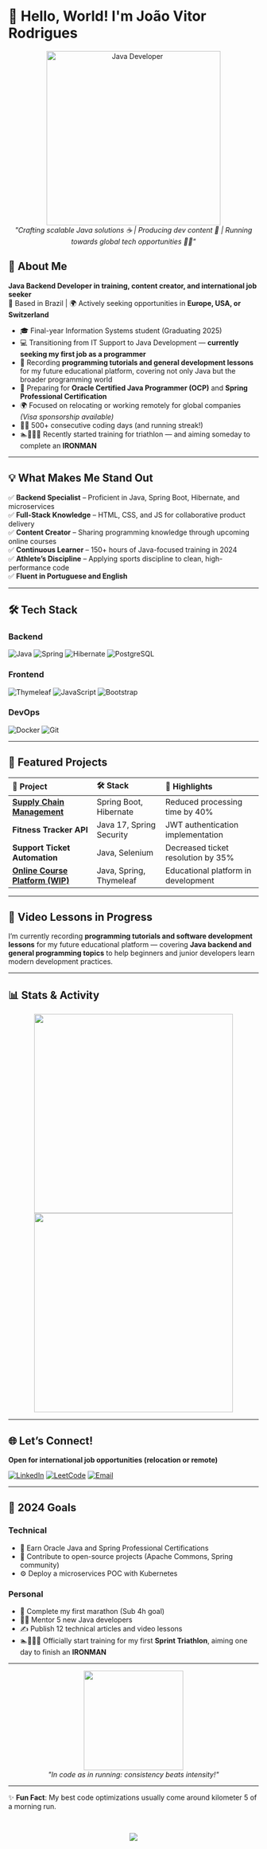 # 👋 Hello, World! I'm João Vitor Rodrigues

<p align="center">
  <img src="https://media.giphy.com/media/juua9i2c2fA0AIp2iq/giphy.gif" width="350" alt="Java Developer">
  <br>
  <em>"Crafting scalable Java solutions ☕ | Producing dev content 🎥 | Running towards global tech opportunities 🏃‍♂️"</em>
</p>

## 🚀 About Me

**Java Backend Developer in training, content creator, and international job seeker**  
📍 Based in Brazil | 🌍 Actively seeking opportunities in **Europe, USA, or Switzerland**

- 🎓 Final-year Information Systems student (Graduating 2025)
- 💻 Transitioning from IT Support to Java Development — **currently seeking my first job as a programmer**
- 🎥 Recording **programming tutorials and general development lessons** for my future educational platform, covering not only Java but the broader programming world
- 🏅 Preparing for **Oracle Certified Java Programmer (OCP)** and **Spring Professional Certification**
- 🌍 Focused on relocating or working remotely for global companies *(Visa sponsorship available)*
- 🏃‍♂️ 500+ consecutive coding days (and running streak!)
- 🏊🚴‍♂️🏃 Recently started training for triathlon — and aiming someday to complete an **IRONMAN**

---

## 💡 What Makes Me Stand Out

✅ **Backend Specialist** – Proficient in Java, Spring Boot, Hibernate, and microservices  
✅ **Full-Stack Knowledge** – HTML, CSS, and JS for collaborative product delivery  
✅ **Content Creator** – Sharing programming knowledge through upcoming online courses  
✅ **Continuous Learner** – 150+ hours of Java-focused training in 2024  
✅ **Athlete’s Discipline** – Applying sports discipline to clean, high-performance code  
✅ **Fluent in Portuguese and English**

---

## 🛠️ Tech Stack

### Backend
![Java](https://img.shields.io/badge/Java-ED8B00?style=for-the-badge&logo=openjdk&logoColor=white)
![Spring](https://img.shields.io/badge/Spring-6DB33F?style=for-the-badge&logo=spring&logoColor=white)
![Hibernate](https://img.shields.io/badge/Hibernate-59666C?style=for-the-badge&logo=hibernate&logoColor=white)
![PostgreSQL](https://img.shields.io/badge/PostgreSQL-316192?style=for-the-badge&logo=postgresql&logoColor=white)

### Frontend
![Thymeleaf](https://img.shields.io/badge/Thymeleaf-005F0F?style=for-the-badge&logo=thymeleaf&logoColor=white)
![JavaScript](https://img.shields.io/badge/JavaScript-F7DF1E?style=for-the-badge&logo=javascript&logoColor=black)
![Bootstrap](https://img.shields.io/badge/Bootstrap-563D7C?style=for-the-badge&logo=bootstrap&logoColor=white)

### DevOps
![Docker](https://img.shields.io/badge/Docker-2496ED?style=for-the-badge&logo=docker&logoColor=white)
![Git](https://img.shields.io/badge/Git-F05032?style=for-the-badge&logo=git&logoColor=white)

---

## 📌 Featured Projects

| 📂 Project                  | 🛠️ Stack                | 🎯 Highlights                       |
|:---------------------------|:-----------------------|:------------------------------------|
| **[Supply Chain Management](https://github.com/Jones0611)** | Spring Boot, Hibernate | Reduced processing time by 40%     |
| **Fitness Tracker API**     | Java 17, Spring Security | JWT authentication implementation  |
| **Support Ticket Automation** | Java, Selenium         | Decreased ticket resolution by 35% |
| **[Online Course Platform (WIP)](https://github.com/Jones0611)** | Java, Spring, Thymeleaf | Educational platform in development |

---

## 🎥 Video Lessons in Progress

I’m currently recording **programming tutorials and software development lessons** for my future educational platform — covering **Java backend and general programming topics** to help beginners and junior developers learn modern development practices.

---

## 📊 Stats & Activity

<p align="center">
  <img src="https://github-readme-stats.vercel.app/api/top-langs/?username=Jones0611&layout=compact&theme=vision-friendly-dark&hide_border=true" width="400">
  <img src="https://github-readme-activity-graph.vercel.app/graph?username=Jones0611&theme=react-dark&hide_border=true" width="400">
</p>

---

## 🌐 Let’s Connect!

**Open for international job opportunities (relocation or remote)**  

[![LinkedIn](https://img.shields.io/badge/LinkedIn-0A66C2?style=for-the-badge&logo=linkedin&logoColor=white)](https://linkedin.com/in/seuperfil)
[![LeetCode](https://img.shields.io/badge/LeetCode-FFA116?style=for-the-badge&logo=leetcode&logoColor=white)](https://leetcode.com/Jones0611/)
[![Email](https://img.shields.io/badge/Gmail-D14836?style=for-the-badge&logo=gmail&logoColor=white)](mailto:seuemail@gmail.com)

---

## 🎯 2024 Goals

### Technical
- 📜 Earn Oracle Java and Spring Professional Certifications  
- 🤝 Contribute to open-source projects (Apache Commons, Spring community)  
- ⚙️ Deploy a microservices POC with Kubernetes  

### Personal
- 🏃 Complete my first marathon (Sub 4h goal)  
- 👨‍🏫 Mentor 5 new Java developers  
- ✍️ Publish 12 technical articles and video lessons  
- 🏊🚴‍♂️🏃 Officially start training for my first **Sprint Triathlon**, aiming one day to finish an **IRONMAN**


---

<p align="center">
  <img src="https://media.giphy.com/media/ZVik7pBtu9dNS/giphy.gif" width="200">
  <br>
  <em>"In code as in running: consistency beats intensity!"</em>
</p>

---

✨ **Fun Fact**: My best code optimizations usually come around kilometer 5 of a morning run.

</br>

<p align="center">
  <a href="https://visitorbadge.io/status?path=https%3A%2F%2Fgithub.com%2FJones0611">
    <img src="https://api.visitorbadge.io/api/visitors?path=https%3A%2F%2Fgithub.com%2FJones0611&label=PROFILE%20VIEWS&countColor=%23263759" />
  </a>
</p>
